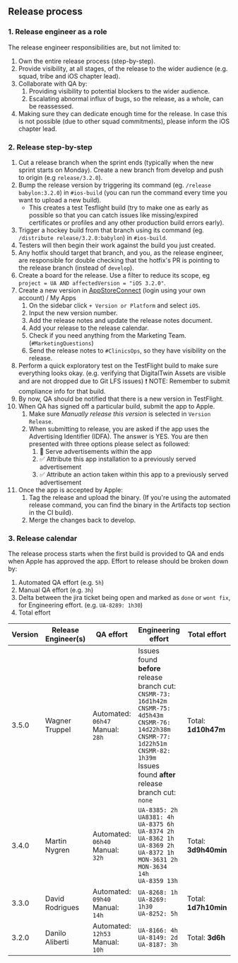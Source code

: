 
## Release process

### 1. Release engineer as a role

  The release engineer responsibilities are, but not limited to:

 1. Own the entire release process (step-by-step).
 2. Provide visibility, at all stages, of the release to the wider audience (e.g. squad, tribe and iOS chapter lead).
 3. Collaborate with QA by:
    1. Providing visibility to potential blockers to the wider audience.
    2. Escalating abnormal influx of bugs, so the release, as a whole, can be reassessed.
4. Making sure they can dedicate enough time for the release. In case this is not possible (due to other squad commitments), please inform the iOS chapter lead.

### 2. Release step-by-step

1. Cut a release branch when the sprint ends (typically when the new sprint starts on Monday). Create a new branch from develop and push to origin (e.g `release/3.2.0`).
2. Bump the release version by triggering its command (eg. `/release babylon:3.2.0`) in `#ios-build` (you can run the command every time you want to upload a new build).
    * This creates a test Tesflight build (try to make one as early as possible so that you can catch issues like missing/expired certificates or profiles and any other production build errors early).
3. Trigger a hockey build from that branch using its command (eg. `/distribute release/3.2.0:babylon`) in `#ios-build`.
4. Testers will then begin their work against the build you just created.
5. Any hotfix should target that branch, and you, as the release engineer, are responsible for double checking that the hotfix's PR is pointing to the release branch (instead of `develop`).
6. Create a board for the release. Use a filter to reduce its scope, eg `project = UA AND affectedVersion = "iOS 3.2.0"`.
7. Create a new version in [AppStoreConnect](https://appstoreconnect.apple.com) (login using your own account) / My Apps
    1. On the sidebar click `+ Version or Platform` and select `iOS`.
    2. Input the new version number.
    3. Add the release notes and update the release notes document.
    4. Add your release to the release calendar.
    5. Check if you need anything from the Marketing Team. (`#MarketingQuestions`)
    6. Send the release notes to `#ClinicsOps`, so they have visibility on the release.
8. Perform a quick exploratory test on the TestFlight build to make sure everything looks okay. (e.g. verifying that DigitalTwin Assets are visible and are not dropped due to Git LFS issues) ❗️ NOTE: Remember to submit compliance info for that build.
9. By now, QA should be notified that there is a new version in TestFlight.
10. When QA has signed off a particular build, submit the app to Apple.
    1. Make sure *Manually release this version* is selected in `Version Release`.
    2. When submitting to release, you are asked if the app uses the Advertising Identifier (IDFA). The answer is YES. You are then presented with three options please select as followed:
        1. 🚫 Serve advertisements within the app
        2. ✅ Attribute this app installation to a previously served advertisement
        3. ✅ Attribute an action taken within this app to a previously served advertisement
11. Once the app is accepted by Apple:
    1. Tag the release and upload the binary. (If you're using the automated release command, you can find the binary in the Artifacts top section in the CI build).
    2. Merge the changes back to develop.

### 3. Release calendar

The release process starts when the first build is provided to QA and ends when Apple has approved the app. Effort to release should be broken down by:

1. Automated QA effort (e.g. `5h`)
2. Manual QA effort (e.g. `3h`)
3. Delta between the jira ticket being open and marked as `done` or `wont fix`, for Engineering effort. (e.g. `UA-8289: 1h30`)
4. Total effort


| Version                  | Release Engineer(s)              | QA effort              | Engineering effort | Total effort |
|--------------------------|----------------------------------| ---------------------- |--------------------|--------------|
| 3.5.0                    | Wagner Truppel                   | Automated: `06h47`<br>Manual: `28h`<br>| Issues found **before** release branch cut:<br>`CNSMR-73: 16d1h42m`<br>`CNSMR-75: 4d5h43m`<br>`CNSMR-76: 14d22h38m`<br>`CNSMR-77: 1d22h51m`<br>`CNSMR-82: 1h39m`<br>Issues found **after** release branch cut:<br>`none`<br>| Total: **1d10h47m** |
| 3.4.0                    | Martin Nygren                    | Automated: `06h40`<br>Manual: `32h`<br>| `UA-8385: 2h`<br>`UA8381: 4h`<br>`UA-8375 6h`<br>`UA-8374 2h`<br>`UA-8362 1h`<br>`UA-8369 2h`<br>`UA-8372 1h`<br>`MON-3631 2h`<br>`MON-3634 14h`<br>`UA-8359 13h`<br>| Total: **3d9h40min** |
| 3.3.0                    | David Rodrigues                  | Automated: `09h40`<br>Manual: `14h`<br>| `UA-8268: 1h`<br>`UA-8269: 1h30`<br>`UA-8252: 5h`<br>| Total: **1d7h10min** |
| 3.2.0                    | Danilo Aliberti                  | Automated: `12h53`<br>Manual: `10h`<br>| `UA-8166: 4h`<br>`UA-8149: 2d`<br>`UA-8187: 3h`<br>| Total: **3d6h** |
